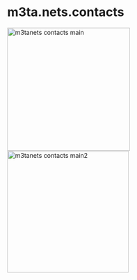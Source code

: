 # m3ta.nets.contacts
<img width="282" alt="m3tanets contacts main" src="https://user-images.githubusercontent.com/110381412/206532652-63af6265-31ba-4203-941f-35efcbc5e5df.png">
<img width="279" alt="m3tanets contacts main2" src="https://user-images.githubusercontent.com/110381412/206532667-598631e1-cb5c-40c6-9389-5afbd049d943.png">


